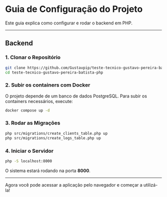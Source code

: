 # Guia de Configuração do Projeto

Este guia explica como configurar e rodar o backend em PHP.

---

## Backend

### 1. Clonar o Repositório

```bash
git clone https://github.com/Gustavpip/teste-tecnico-gustavo-pereira-batista-php.git
cd teste-tecnico-gustavo-pereira-batista-php
```

### 2. Subir os containers com Docker

O projeto depende de um banco de dados PostgreSQL. Para subir os containers necessários, execute:

```bash
docker compose up -d
```

### 3. Rodar as Migrações

```bash
php src/migrations/create_clients_table.php up
php src/migrations/create_logs_table.php up
```

### 4. Iniciar o Servidor

```bash
php -S localhost:8000
```

O sistema estará rodando na porta **8000**.

---
Agora você pode acessar a aplicação pelo navegador e começar a utilizá-la!

